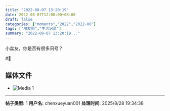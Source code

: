 ```yaml
---
title: "2022-08-07 13:20:19"
date: 2022-08-07T12:00:00+08:00
draft: false
categories: ["moments","2022","2022-08"]
tags: ["朋友圈","生活记录"]
summary: "2022-08-07 13:20:19..."
---
```


小盆友，你是否有很多问号？

#🦆

## 媒体文件

- ![Media 1](/Moments/photos/2022-08-07/202208071320190.jpg)

---

**帖子类型:** 1
**用户名:** chenxueyuan001
**处理时间:** 2025/8/28 19:34:38